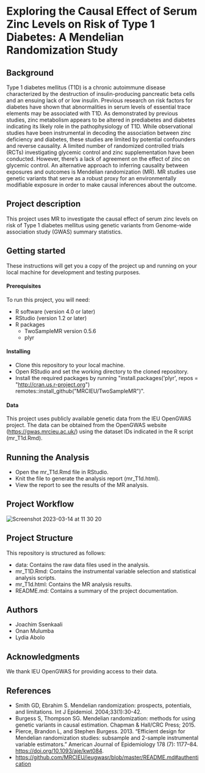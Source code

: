 # Exploring the Causal Effect of Serum Zinc Levels on Risk of Type 1 Diabetes: A Mendelian Randomization Study

## Background
Type 1 diabetes mellitus (T1D) is a chronic autoimmune disease characterized by the destruction of insulin-producing pancreatic beta cells and an ensuing lack of or low insulin. Previous research on risk factors for diabetes have shown that abnormalities in serum levels of essential trace elements may be associated with T1D. As demonstrated by previous studies, zinc metabolism appears to be altered in prediabetes and diabetes indicating its likely role in the pathophysiology of  T1D. While observational studies have been instrumental in decoding the association between zinc deficiency and diabetes, these studies are limited by potential confounders and reverse causality. A limited number of randomized controlled trials (RCTs) investigating glycemic control and zinc supplementation have been conducted. However, there’s a lack of agreement on the effect of zinc on glycemic control. An alternative approach to inferring causality between exposures and outcomes is Mendelian randomization (MR). MR studies use genetic variants that serve as a robust proxy for an environmentally modifiable exposure in order to make causal inferences about the outcome.

## Project description
This project uses MR to investigate the causal effect of serum zinc levels on risk of Type 1 diabetes mellitus using genetic variants from Genome-wide association study (GWAS) summary statistics. 

## Getting started
These instructions will get you a copy of the project up and running on your local machine for development and testing purposes.
#### Prerequisites
To run this project, you will need:
* R software (version 4.0 or later)
* RStudio (version 1.2 or later)
* R packages
  * TwoSampleMR version 0.5.6 
  * plyr 
#### Installing
* Clone this repository to your local machine.
* Open RStudio and set the working directory to the cloned repository.
* Install the required packages by running "install.packages('plyr', repos = "http://cran.us.r-project.org")
remotes::install_github("MRCIEU/TwoSampleMR")".
#### Data
This project uses publicly available genetic data from the IEU OpenGWAS project. The data can be obtained from the OpenGWAS website (https://gwas.mrcieu.ac.uk/) using the dataset IDs indicated in the R script (mr_T1d.Rmd).

## Running the Analysis
* Open the mr_T1d.Rmd file in RStudio.
* Knit the file to generate the analysis report (mr_T1d.html).
* View the report to see the results of the MR analysis.

## Project Workflow
![Screenshot 2023-03-14 at 11 30 20](https://user-images.githubusercontent.com/101923400/224941626-07e0d9c3-649a-4843-a41a-3d2c17259ef7.png)

## Project Structure
This repository is structured as follows:

* data: Contains the raw data files used in the analysis.
* mr_T1D.Rmd: Contains the instrumental variable selection and statistical analysis scripts.
* mr_T1d.html: Contains the MR analysis results.
* README.md: Contains a summary of the project documentation.

## Authors
* Joachim Ssenkaali
* Onan Mulumba
* Lydia Abolo


## Acknowledgments
We thank IEU OpenGWAS for providing access to their data.

## References
* Smith GD, Ebrahim S. Mendelian randomization: prospects, potentials, and limitations. Int J Epidemiol. 2004;33(1):30-42.
* Burgess S, Thompson SG. Mendelian randomization: methods for using genetic variants in causal estimation. Chapman & Hall/CRC Press; 2015.
* Pierce, Brandon L, and Stephen Burgess. 2013. “Efficient design for Mendelian randomization studies: subsample and 2-sample instrumental variable estimators.” American Journal of Epidemiology 178 (7): 1177–84. https://doi.org/10.1093/aje/kwt084.
* https://github.com/MRCIEU/ieugwasr/blob/master/README.md#authentication








